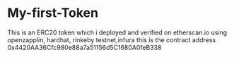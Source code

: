 # My-first-Token
This is an ERC20 token which i deployed and verified on etherscan.io  using openzapplin, hardhat, rinkeby testnet,infura
this is the contract address 0x4420AA36Cfc980e88a7a51156d5C1680A0feB338
